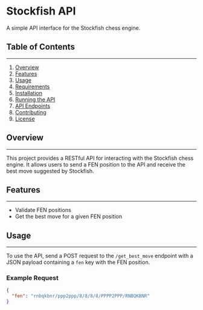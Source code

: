 # Stockfish API

A simple API interface for the Stockfish chess engine.

## Table of Contents
-----------------

1. [Overview](#overview)
2. [Features](#features)
3. [Usage](#usage)
4. [Requirements](#requirements)
5. [Installation](#installation)
6. [Running the API](#running-the-api)
7. [API Endpoints](#api-endpoints)
8. [Contributing](#contributing)
9. [License](#license)

## Overview
------------

This project provides a RESTful API for interacting with the Stockfish chess engine. It allows users to send a FEN position to the API and receive the best move suggested by Stockfish.

## Features
------------

* Validate FEN positions
* Get the best move for a given FEN position

## Usage
-----

To use the API, send a POST request to the `/get_best_move` endpoint with a JSON payload containing a `fen` key with the FEN position.

### Example Request

```json
{
  "fen": "rnbqkbnr/ppp2ppp/8/8/8/8/PPPP2PPP/RNBQKBNR"
}
